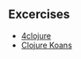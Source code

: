 ## Excercises

* [4clojure](https://www.clojurenewbieguide.com/)
* [Clojure Koans](https://github.com/functional-koans/clojure-koans)
